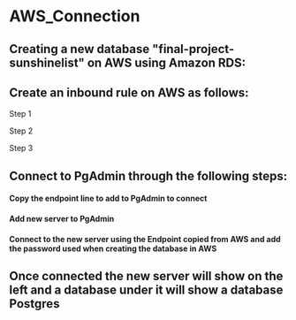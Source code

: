 # AWS_Connection

## Creating a new database "final-project-sunshinelist" on AWS using Amazon RDS:


## Create an inbound rule on AWS as follows:

Step 1




Step 2



Step 3


## Connect to PgAdmin through the following steps:


#### Copy the endpoint line to add to PgAdmin to connect



#### Add new server to PgAdmin 


#### Connect to the new server using the Endpoint copied from AWS and add the password used when creating the database in AWS


## Once connected the new server will show on the left and a database under it will show a database Postgres


 